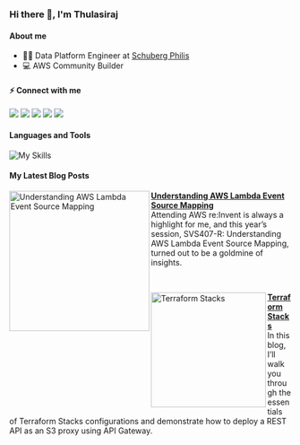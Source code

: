 ### Hi there 👋, I'm Thulasiraj

#### About me

- 🧑‍💻 Data Platform Engineer at [Schuberg Philis](https://schubergphilis.com/en)
- 💻 AWS Community Builder

#### ⚡ Connect with me
<span>
  <a href="https://www.thulasirajkomminar.com"><img src="https://skills.syvixor.com/api/icons?i=wordpress" /></a>
  <a href="https://www.linkedin.com/in/thulasirajkomminar"><img src="https://skills.syvixor.com/api/icons?i=linkedin" /></a>
  <a href="https://x.com/TKomminar"><img src="https://skills.syvixor.com/api/icons?i=x" /></a>
  <a href="https://bsky.app/profile/thulasirajkomminar.com"><img src="https://skills.syvixor.com/api/icons?i=bluesky" /></a>
  <a href="https://www.instagram.com/tkomminar"><img src="https://skills.syvixor.com/api/icons?i=instagram" /></a>
</span>
 
#### Languages and Tools
![My Skills](https://skills.syvixor.com/api/icons?i=aws,terraform,nomad,githubactions,datadog,grafana,litmus,kepware,influxdb,mqtt,nodered,go,py,iceberg&perline=7)

#### My Latest Blog Posts

<p align="left">
<a href="https://www.thulasirajkomminar.com/understanding-aws-lambda-event-source-mapping/" title="Understanding AWS Lambda Event Source Mapping"><img src="https://www.thulasirajkomminar.com/images/understanding-aws-lambda-event-source-mapping/1.png" alt="Understanding AWS Lambda Event Source Mapping" width="250px" align="left" /></a>
<a href="https://www.thulasirajkomminar.com/understanding-aws-lambda-event-source-mapping/" title="Data Governance on AWS using DataZone"><strong>Understanding AWS Lambda Event Source Mapping</strong></a>
<br/> Attending AWS re:Invent is always a highlight for me, and this year’s session, SVS407-R: Understanding AWS Lambda Event Source Mapping, turned out to be a goldmine of insights. </p>

<br/>

<p align="left">
<a href="https://www.thulasirajkomminar.com/posts/terraform-stacks/" title="Terraform Stacks"><img src="https://www.thulasirajkomminar.com/images/terraform-stacks/1.png" alt="Terraform Stacks" width="205px" align="left" /></a>
<a href="https://www.thulasirajkomminar.com/posts/terraform-stacks/" title="Terraform Stacks"><strong>Terraform Stacks</strong></a>
<br/> In this blog, I’ll walk you through the essentials of Terraform Stacks configurations and demonstrate how to deploy a REST API as an S3 proxy using API Gateway. </p>
